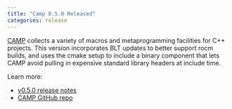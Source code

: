 ```yaml
---
title: "Camp 0.5.0 Released"
categories: release
---
```


[CAMP](https://github.com/LLNL/camp) collects a variety of macros and metaprogramming facilities for C++ projects. This version incorporates BLT updates to better support rocm builds, and uses the cmake setup to include a binary component that lets CAMP avoid pulling in expensive standard library headers at include time.

Learn more:
- [v0.5.0 release notes](https://github.com/LLNL/camp/releases/tag/v0.5.0)
- [CAMP GitHub repo](https://github.com/LLNL/camp)
